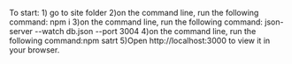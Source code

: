 To start:  1) go to site folder 2)on the command line, run the following command: npm i 3)on the command line, run the following command: json-server --watch db.json --port 3004 4)on the command line, run the following command:npm satrt 5)Open http://localhost:3000 to view it in your browser.
